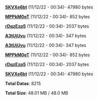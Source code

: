 [**SKVXe6bt**](/data/SKVXe6bt.txt) (11/12/22 - 00:34)- 47980 bytes

[**MPPkM0eT**](/data/MPPkM0eT.txt) (11/12/22 - 00:34)- 852 bytes

[**rDqzEzp5**](/data/rDqzEzp5.txt) (11/12/22 - 00:34)- 2037 bytes

[**A3tUjUvu**](/data/A3tUjUvu.txt) (11/12/22 - 00:34)- 347 bytes

[**A3tUjUvu**](/data/A3tUjUvu.txt) (11/12/22 - 00:34)- 347 bytes

[**MPPkM0eT**](/data/MPPkM0eT.txt) (11/12/22 - 00:34)- 852 bytes

[**rDqzEzp5**](/data/rDqzEzp5.txt) (11/12/22 - 00:34)- 2037 bytes

[**SKVXe6bt**](/data/SKVXe6bt.txt) (11/12/22 - 00:34)- 47980 bytes

**Total Datas**: 8215

**Total Size**: 48.01 MB / 48.0 MB